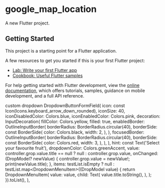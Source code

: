 # google_map_location

A new Flutter project.

## Getting Started

This project is a starting point for a Flutter application.

A few resources to get you started if this is your first Flutter project:

- [Lab: Write your first Flutter app](https://docs.flutter.dev/get-started/codelab)
- [Cookbook: Useful Flutter samples](https://docs.flutter.dev/cookbook)

For help getting started with Flutter development, view the
[online documentation](https://docs.flutter.dev/), which offers tutorials,
samples, guidance on mobile development, and a full API reference.



custom dropdown
DropdownButtonFormField<DropModel>(
                icon: const Icon(Icons.keyboard_arrow_down_rounded),
                iconSize: 40,
                iconDisabledColor: Colors.blue,
                iconEnabledColor: Colors.pink,
                decoration: InputDecoration(
                  fillColor: Colors.yellow,
                  filled: true,
                  enabledBorder: OutlineInputBorder(
                    borderRadius: BorderRadius.circular(40),
                    borderSide: const BorderSide(
                      color: Colors.black,
                      width: 2,
                    ),
                  ),
                  focusedBorder: OutlineInputBorder(
                    borderRadius: BorderRadius.circular(40),
                    borderSide: const BorderSide(
                      color: Colors.red,
                      width: 3,
                    ),
                  ),
                ),
                hint: const Text('Select your favourite fruit'),
                dropdownColor: Colors.greenAccent,
                value: controller.grop.value.title == null ? null : controller.grop.value,
                onChanged: (DropModel? newValue) {
                  controller.grop.value = newValue!;
                  print(newValue.title);
                },
                items: testList.isEmpty
                    ? null
                    : testList.map<DropdownMenuItem<DropModel>>((DropModel value) {
                        return DropdownMenuItem<DropModel>(
                          value: value,
                          child: Text(
                            value.title.toString(),
                          ),
                        );
                      }).toList(),
              ),
